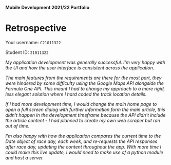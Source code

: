 **Mobile Development 2021/22 Portfolio**
# Retrospective

Your username: `C21011322`

Student ID: `21011322`

_My application development was generally successful. I'm very happy with the UI and how the user interface is consistent across the application._

_The main features from the requirements are there for the most part, they were hindered by some difficulty using the Google Maps API alongside the Formula One API. This meant I had to change my approach to a more rigid, less elegant solution where I hard coded the track location details._

_If I had more development time, I would change the main home page to open a full screen dialog with further information form the main article, this didn't happen in the development timeframe because the API didn't include the article content - I had planned to create my own web scraper but ran out of time._

_I'm also happy with how the application compares the current time to the Date object of race day, each week, and re-requests the API responses after race day, updating the content throughout the app. With more time I could make this live update, I would need to make use of a python module and host a server._